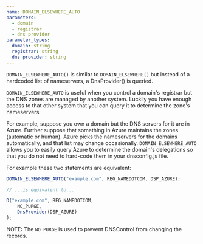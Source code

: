 ```yaml
---
name: DOMAIN_ELSEWHERE_AUTO
parameters:
  - domain
  - registrar
  - dns provider
parameter_types:
  domain: string
  registrar: string
  dns provider: string
---
```


`DOMAIN_ELSEWHERE_AUTO()` is similar to `DOMAIN_ELSEWHERE()` but instead of
a hardcoded list of nameservers, a DnsProvider() is queried.

`DOMAIN_ELSEWHERE_AUTO` is useful when you control a domain's registrar but the
DNS zones are managed by another system. Luckily you have enough access to that
other system that you can query it to determine the zone's nameservers.

For example, suppose you own a domain but the DNS servers for it are in Azure.
Further suppose that something in Azure maintains the zones (automatic or
human). Azure picks the nameservers for the domains automatically, and that
list may change occasionally.  `DOMAIN_ELSEWHERE_AUTO` allows you to easily
query Azure to determine the domain's delegations so that you do not need to
hard-code them in your dnsconfig.js file.

For example these two statements are equivalent:

```js
DOMAIN_ELSEWHERE_AUTO("example.com", REG_NAMEDOTCOM, DSP_AZURE);

// ...is equivalent to...

D("example.com", REG_NAMEDOTCOM,
    NO_PURGE,
    DnsProvider(DSP_AZURE)
);
```

NOTE: The `NO_PURGE` is used to prevent DNSControl from changing the records.
